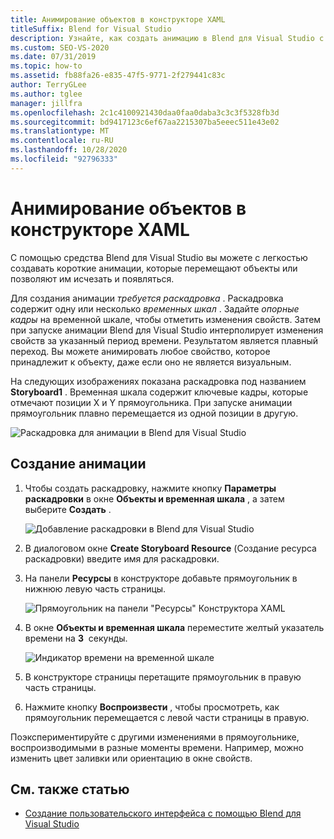 ```yaml
---
title: Анимирование объектов в конструкторе XAML
titleSuffix: Blend for Visual Studio
description: Узнайте, как создать анимацию в Blend для Visual Studio с помощью раскадровки с временной шкалой и опорными кадрами для анимации объекта в Конструктор XAML.
ms.custom: SEO-VS-2020
ms.date: 07/31/2019
ms.topic: how-to
ms.assetid: fb88fa26-e835-47f5-9771-2f279441c83c
author: TerryGLee
ms.author: tglee
manager: jillfra
ms.openlocfilehash: 2c1c4100921430daa0faa0daba3c3c3f5328fb3d
ms.sourcegitcommit: bd9417123c6ef67aa2215307ba5eeec511e43e02
ms.translationtype: MT
ms.contentlocale: ru-RU
ms.lasthandoff: 10/28/2020
ms.locfileid: "92796333"
---
```

# <a name="animate-objects-in-xaml-designer"></a>Анимирование объектов в конструкторе XAML

С помощью средства Blend для Visual Studio вы можете с легкостью создавать короткие анимации, которые перемещают объекты или позволяют им исчезать и появляться.

Для создания анимации *требуется раскадровка* . Раскадровка содержит одну или несколько *временных шкал* . Задайте *опорные кадры* на временной шкале, чтобы отметить изменения свойств. Затем при запуске анимации Blend для Visual Studio интерполирует изменения свойств за указанный период времени. Результатом является плавный переход. Вы можете анимировать любое свойство, которое принадлежит к объекту, даже если оно не является визуальным.

На следующих изображениях показана раскадровка под названием **Storyboard1** . Временная шкала содержит ключевые кадры, которые отмечают позиции X и Y прямоугольника. При запуске анимации прямоугольник плавно перемещается из одной позиции в другую.

![Раскадровка для анимации в Blend для Visual Studio](media/storyboard-timeline.png)

## <a name="create-an-animation"></a>Создание анимации

1. Чтобы создать раскадровку, нажмите кнопку **Параметры раскадровки** в окне **Объекты и временная шкала** , а затем выберите **Создать** .

   ![Добавление раскадровки в Blend для Visual Studio](media/new-storyboard.png)

2. В диалоговом окне **Create Storyboard Resource** (Создание ресурса раскадровки) введите имя для раскадровки.

3. На панели **Ресурсы** в конструкторе добавьте прямоугольник в нижнюю левую часть страницы.

   ![Прямоугольник на панели "Ресурсы" Конструктора XAML](media/add-rectangle.PNG)

4. В окне **Объекты и временная шкала** переместите желтый указатель времени на **3**  секунды.

   ![Индикатор времени на временной шкале](media/timeline-indicator.PNG)

5. В конструкторе страницы перетащите прямоугольник в правую часть страницы.

6. Нажмите кнопку **Воспроизвести** , чтобы просмотреть, как прямоугольник перемещается с левой части страницы в правую.

Поэкспериментируйте с другими изменениями в прямоугольнике, воспроизводимыми в разные моменты времени. Например, можно изменить цвет заливки или ориентацию в окне свойств.

## <a name="see-also"></a>См. также статью

- [Создание пользовательского интерфейса с помощью Blend для Visual Studio](../xaml-tools/creating-a-ui-by-using-blend-for-visual-studio.md)
